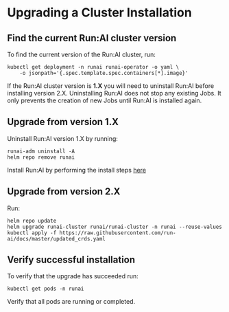 # Upgrading a Cluster Installation

<!-- To perform the tasks below you will need the Run:AI Administrator CLI. See [Installing the Run:AI Administrator Command-line Interface](cli-admin-install.md). -->


## Find the current Run:AI cluster version

To find the current version of the Run:AI cluster, run:

```
kubectl get deployment -n runai runai-operator -o yaml \
    -o jsonpath='{.spec.template.spec.containers[*].image}'
```

If the Run:AI cluster version is __1.X__ you will need to uninstall Run:AI before installing version 2.X. Uninstalling Run:AI does not stop any existing Jobs. It only prevents the creation of new Jobs until Run:AI is installed again.

## Upgrade from version 1.X


Uninstall Run:AI version 1.X by running:

```
runai-adm uninstall -A
helm repo remove runai
```

Install Run:AI by performing the install steps [here](../cluster-install/#step-3-install-runai)

## Upgrade from version 2.X


Run:

```
helm repo update
helm upgrade runai-cluster runai/runai-cluster -n runai --reuse-values
kubectl apply -f https://raw.githubusercontent.com/run-ai/docs/master/updated_crds.yaml
```

## Verify successful installation

To verify that the upgrade has succeeded run:

```
kubectl get pods -n runai
```

Verify that all pods are running or completed.


